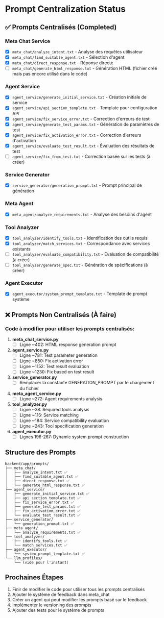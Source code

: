 # Prompt Centralization Status

## ✅ Prompts Centralisés (Completed)

### Meta Chat Service
- [x] `meta_chat/analyze_intent.txt` - Analyse des requêtes utilisateur
- [x] `meta_chat/find_suitable_agent.txt` - Sélection d'agent
- [x] `meta_chat/direct_response.txt` - Réponse directe
- [ ] `meta_chat/generate_html_response.txt` - Génération HTML (fichier créé mais pas encore utilisé dans le code)

### Agent Service  
- [x] `agent_service/generate_initial_service.txt` - Création initiale de service
- [x] `agent_service/api_section_template.txt` - Template pour configuration API
- [x] `agent_service/fix_service_error.txt` - Correction d'erreurs de test
- [x] `agent_service/generate_test_params.txt` - Génération de paramètres de test
- [x] `agent_service/fix_activation_error.txt` - Correction d'erreurs d'activation
- [x] `agent_service/evaluate_test_result.txt` - Évaluation des résultats de test
- [ ] `agent_service/fix_from_test.txt` - Correction basée sur les tests (à créer)

### Service Generator
- [x] `service_generator/generation_prompt.txt` - Prompt principal de génération

### Meta Agent
- [x] `meta_agent/analyze_requirements.txt` - Analyse des besoins d'agent

### Tool Analyzer
- [x] `tool_analyzer/identify_tools.txt` - Identification des outils requis
- [x] `tool_analyzer/match_services.txt` - Correspondance avec services existants
- [ ] `tool_analyzer/evaluate_compatibility.txt` - Évaluation de compatibilité (à créer)
- [ ] `tool_analyzer/generate_spec.txt` - Génération de spécifications (à créer)

### Agent Executor
- [x] `agent_executor/system_prompt_template.txt` - Template de prompt système

## ❌ Prompts Non Centralisés (À faire)

### Code à modifier pour utiliser les prompts centralisés:

1. **meta_chat_service.py**
   - [ ] Ligne ~402: HTML response generation prompt

2. **agent_service.py**  
   - [ ] Ligne ~781: Test parameter generation
   - [ ] Ligne ~850: Fix activation error
   - [ ] Ligne ~1152: Test result evaluation
   - [ ] Ligne ~1230: Fix based on test result

3. **service_generator.py**
   - [ ] Remplacer la constante GENERATION_PROMPT par le chargement du fichier

4. **meta_agent_service.py**
   - [ ] Ligne ~272: Agent requirements analysis

5. **tool_analyzer.py**
   - [ ] Ligne ~38: Required tools analysis
   - [ ] Ligne ~116: Service matching
   - [ ] Ligne ~184: Service compatibility evaluation
   - [ ] Ligne ~243: Tool specification generation

6. **agent_executor.py**
   - [ ] Lignes 196-267: Dynamic system prompt construction

## Structure des Prompts

```
backend/app/prompts/
├── meta_chat/
│   ├── analyze_intent.txt ✅
│   ├── find_suitable_agent.txt ✅
│   ├── direct_response.txt ✅
│   └── generate_html_response.txt ✅
├── agent_service/
│   ├── generate_initial_service.txt ✅
│   ├── api_section_template.txt ✅
│   ├── fix_service_error.txt ✅
│   ├── generate_test_params.txt ✅
│   ├── fix_activation_error.txt ✅
│   └── evaluate_test_result.txt ✅
├── service_generator/
│   └── generation_prompt.txt ✅
├── meta_agent/
│   └── analyze_requirements.txt ✅
├── tool_analyzer/
│   ├── identify_tools.txt ✅
│   └── match_services.txt ✅
├── agent_executor/
│   └── system_prompt_template.txt ✅
└── llm_profiles/
    └── (vide pour l'instant)
```

## Prochaines Étapes

1. Finir de modifier le code pour utiliser tous les prompts centralisés
2. Ajouter le système de feedback dans meta_chat
3. Créer un agent qui peut modifier les prompts basé sur le feedback
4. Implémenter le versioning des prompts
5. Ajouter des tests pour le système de prompts